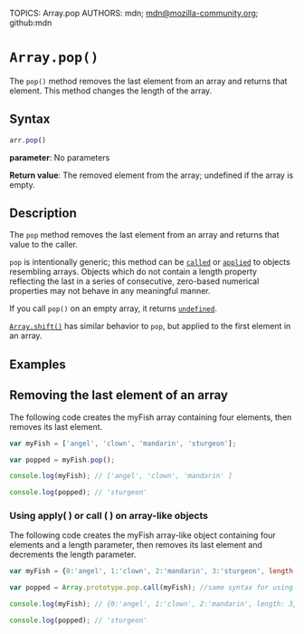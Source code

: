 TOPICS: Array.pop
AUTHORS: mdn; mdn@mozilla-community.org; github:mdn

# `Array.pop()`

The `pop()` method removes the last element from an array and returns that element. This method
changes the length of the array.

## Syntax

```javascript
arr.pop()
```

**parameter**: No parameters

**Return value**: The removed element from the array; undefined if the array is empty.

## Description

The `pop` method removes the last element from an array and returns that value to the caller.

`pop` is intentionally generic; this method can be [`called`](/en/webfrontend/Function.call)
or [`applied`](/en/webfrontend/Function.apply) to objects resembling arrays. Objects which
do not contain a length property reflecting the last in a series of consecutive, zero-based numerical
properties may not behave in any meaningful manner.

If you call `pop()` on an empty array, it returns [`undefined`](/en/webfrontend/undefined).

[`Array.shift()`](/en/webfrontend/Array.shift) has similar behavior to `pop`, but
applied to the first element in an array.

## Examples

## Removing the last element of an array

The following code creates the myFish array containing four elements, then removes its last element.

```javascript
var myFish = ['angel', 'clown', 'mandarin', 'sturgeon'];

var popped = myFish.pop();

console.log(myFish); // ['angel', 'clown', 'mandarin' ]

console.log(popped); // 'sturgeon'
```

### Using apply( ) or call ( ) on array-like objects

The following code creates the myFish array-like object containing four elements and a length
parameter, then removes its last element and decrements the length parameter.

```javascript
var myFish = {0:'angel', 1:'clown', 2:'mandarin', 3:'sturgeon', length: 4};

var popped = Array.prototype.pop.call(myFish); //same syntax for using apply( )

console.log(myFish); // {0:'angel', 1:'clown', 2:'mandarin', length: 3}

console.log(popped); // 'sturgeon'
```
